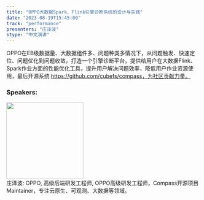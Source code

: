 ```yaml
---
title: "OPPO大数据Spark、Flink引擎诊断系统的设计与实践"
date: "2023-08-19T15:45:00" 
track: "performance"
presenters: "庄泽波"
stype: "中文演讲"
---
```

OPPO在EB级数据量、大数据组件多、问题种类多情况下，从问题触发、快速定位、问题优化到问题收敛，打造一个引擎诊断平台，提供给用户在大数据Flink、Spark作业方面的性能优化工具，提升用户解决问题效率，降低用户作业资源使用，最后开源系统 https://github.com/cubefs/compass，为社区贡献力量。
 ### Speakers: 
 <img src="https://img.bagevent.com/resource/20230605/1936220560.jpg" width="200" /><br>庄泽波: OPPO, 高级后端研发工程师, OPPO高级研发工程师，Compass开源项目Maintainer，专注云原生、可观测、大数据等领域。
 <br><br>